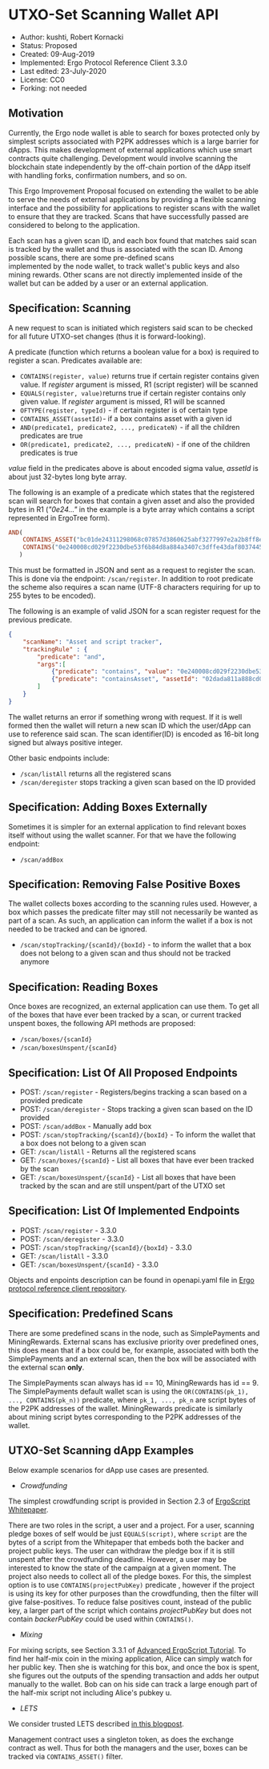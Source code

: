 UTXO-Set Scanning Wallet API
===============================

* Author: kushti, Robert Kornacki
* Status: Proposed
* Created: 09-Aug-2019
* Implemented: Ergo Protocol Reference Client 3.3.0
* Last edited: 23-July-2020
* License: CC0
* Forking: not needed 

Motivation 
----------

Currently, the Ergo node wallet is able to search for boxes protected only by simplest scripts associated with P2PK 
addresses which is a large barrier for dApps. This makes development of external applications which use smart contracts 
quite challenging. Development would involve scanning the blockchain state independently by the off-chain portion of 
the dApp itself with handling forks, confirmation numbers, and so on.

This Ergo Improvement Proposal focused on extending the wallet to be able to serve the needs of external applications by providing 
a flexible scanning interface and the possibility for applications to register scans with the wallet to ensure that they are tracked. Scans that have successfully passed are considered to belong to the application.

Each scan has a given scan ID, and each box found that matches said scan is tracked by the wallet and thus is associated with the scan ID. Among possible scans, there are some pre-defined scans   
implemented by the node wallet, to track wallet's public keys and also mining rewards. Other scans are not directly implemented inside of 
the wallet but can be added by a user or an external application.


Specification: Scanning
-----------------------

A new request to scan is initiated which registers said scan to be checked for all future UTXO-set changes (thus it is forward-looking).

A predicate (function which returns a boolean value for a box) is required to register a scan.
Predicates available are:

* `CONTAINS(register, value)` returns true if certain register contains given value. If *register* argument is missed, R1 (script register) will be scanned
* `EQUALS(register, value)`returns true if certain register contains only given value. If *register* argument is missed, R1 will be scanned
* `OFTYPE(register, typeId)` - if certain register is of certain type
* `CONTAINS_ASSET(assetId)`- if a box contains asset with a given id
* `AND(predicate1, predicate2, ..., predicateN)` - if all the children predicates are true
* `OR(predicate1, predicate2, ..., predicateN)` - if one of the children predicates is true

*value* field in the predicates above is about encoded sigma value, *assetId* is about just 32-bytes long byte array.

The following is an example of a predicate which states that the registered scan will search for boxes that contain a 
given asset and also the provided bytes in R1 (*"0e24..."* in the example is a byte array which contains a script 
represented in ErgoTree form).
```haskell
AND(
    CONTAINS_ASSET("bc01de24311298068c07857d3860625abf3277997e2a2b8ff8ea91dda28d47a5"), 
    CONTAINS("0e240008cd029f2230dbe53f6b84d8a884a3407c3dffe43daf8037445441be7cdcd261feeaa4")
   )
```

This must be formatted in JSON and sent as a request to register the scan. 
This is done via the endpoint: `/scan/register`.
In addition to root predicate the scheme also requires a scan name 
(UTF-8 characters requiring for up to 255 bytes to be encoded). 

The following is an example of valid JSON for a scan register request for the previous predicate.

```json
{
    "scanName": "Asset and script tracker",
    "trackingRule" : {
        "predicate": "and",
        "args":[
            {"predicate": "contains", "value": "0e240008cd029f2230dbe53f6b84d8a884a3407c3dffe43daf8037445441be7cdcd261feeaa4"},
            {"predicate": "containsAsset", "assetId": "02dada811a888cd0dc7a0a41739a3ad9b0f427741fe6ca19700cf1a51200c96bf7"}
        ]
    }
}
```

The wallet returns an error if something wrong with request. If it is well formed then the wallet will return a new scan ID which the user/dApp can use to reference said scan. The scan identifier(ID) is encoded as 16-bit long signed but always positive integer. 

Other basic endpoints include:

- `/scan/listAll` returns all the registered scans
- `/scan/deregister` stops tracking a given scan based on the ID provided

Specification: Adding Boxes Externally
--------------------------------------

Sometimes it is simpler for an external application to find relevant boxes itself without using the
wallet scanner. For that we have the following endpoint:
- `/scan/addBox`


Specification: Removing False Positive Boxes
--------------------------------------------

The wallet collects boxes according to the scanning rules used. However, a box which passes the predicate filter may still not 
necessarily be wanted as part of a scan. As such, an application can inform the wallet if a box is not needed to be
tracked and can be ignored.

- `/scan/stopTracking/{scanId}/{boxId}` - to inform the wallet that a box does not belong to a given scan and 
					  thus should not be tracked anymore
                            
                                                                               
Specification: Reading Boxes
-----------------------------

Once boxes are recognized, an external application can use them. To get all of the boxes that have ever been tracked by a scan, or 
current tracked unspent boxes, the following API methods are proposed:

- `/scan/boxes/{scanId}`
- `/scan/boxesUnspent/{scanId}`


Specification: List Of All Proposed Endpoints
-----------------------------

- POST: `/scan/register` - Registers/begins tracking a scan based on a provided predicate
- POST: `/scan/deregister` - Stops tracking a given scan based on the ID provided
- POST: `/scan/addBox`	- Manually add box
- POST: `/scan/stopTracking/{scanId}/{boxId}` - To inform the wallet that a box does not belong to a given scan
- GET: `/scan/listAll` - Returns all the registered scans
- GET: `/scan/boxes/{scanId}` - List all boxes that have ever been tracked by the scan
- GET: `/scan/boxesUnspent/{scanId}` - List all boxes that have been tracked by the scan and are still unspent/part of the UTXO set


Specification: List Of Implemented Endpoints
--------------------------------------------

- POST: `/scan/register` - 3.3.0
- POST: `/scan/deregister` - 3.3.0
- POST: `/scan/stopTracking/{scanId}/{boxId}` - 3.3.0
- GET: `/scan/listAll` - 3.3.0
- GET: `/scan/boxesUnspent/{scanId}` - 3.3.0

Objects and enpoints description can be found in openapi.yaml file in [Ergo protocol reference client repository](https://github.com/ergoplatform/ergo).


Specification: Predefined Scans
----------------------------------------

There are some predefined scans in the node, such as SimplePayments and MiningRewards. External scans has exclusive 
priority over predefined ones, this does mean that if a box could be, for example, associated with both the 
SimplePayments and an external scan, then the box will be associated with the external scan **only**.

The SimplePayments scan always has id == 10, MiningRewards has id == 9. 
The SimplePayments default wallet scan is using the `OR(CONTAINS(pk_1), ..., CONTAINS(pk_n))` predicate, where 
`pk_1, ..., pk_n` are script bytes of the P2PK addresses of the wallet. MiningRewards predicate is similarly about 
mining script bytes corresponding to the P2PK addresses of the wallet.

UTXO-Set Scanning dApp Examples
--------------------

Below example scenarios for dApp use cases are presented.

* *Crowdfunding*

The simplest crowdfunding script is provided in Section 2.3 of [ErgoScript Whitepaper](https://ergoplatform.org/docs/ErgoScript.pdf).

There are two roles in the script, a user and a project. For a user, scanning pledge boxes of self would be 
just `EQUALS(script)`, where `script` are the bytes of a script from the Whitepaper that embeds both the backer and
project public keys. The user can withdraw the pledge box if it is still unspent after the crowdfunding deadline.
However, a user may be interested to know the state of the campaign at a given moment. The project also needs to collect all of the pledge boxes.
For this, the simplest option is to use `CONTAINS(projectPubKey)` predicate 
, however if the project is using its key for other purposes than the crowdfunding, then the filter will 
give false-positives. To reduce false positives count, instead of the public key, a larger part of the script which 
contains *projectPubKey* but does not contain *backerPubKey* could be used within `CONTAINS()`.

* *Mixing*

For mixing scripts, see Section 3.3.1 of 
[Advanced ErgoScript Tutorial](https://ergoplatform.org/docs/AdvancedErgoScriptTutorial.pdf). To find her half-mix coin
in the mixing application, Alice can simply watch for her public key. Then she is watching for this box, and once the
box is spent, she figures out the outputs of the spending transaction and adds her output manually to the wallet. Bob can 
on his side can track a large enough part of the half-mix script not including Alice's pubkey u. 

* *LETS*

We consider trusted LETS described [in this blogpost](https://ergoplatform.org/en/blog/2019_04_22-lets/). 

Management contract uses a singleton token, as does the exchange contract as well. Thus for both the managers
and the user, boxes can be tracked via `CONTAINS_ASSET()` filter.
